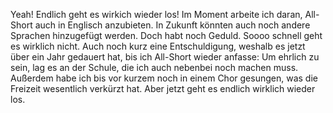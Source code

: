 Yeah!
Endlich geht es wirkich wieder los!
Im Moment arbeite ich daran, All-Short auch in Englisch anzubieten. In Zukunft könnten auch noch andere Sprachen hinzugefügt werden.
Doch habt noch Geduld. Soooo schnell geht es wirklich nicht.
Auch noch kurz eine Entschuldigung, weshalb es jetzt über ein Jahr gedauert hat, bis ich All-Short wieder anfasse: Um ehrlich zu sein, lag es an der Schule, die ich auch nebenbei noch machen muss. Außerdem habe ich bis vor kurzem noch in einem Chor gesungen, was die Freizeit wesentlich verkürzt hat.
Aber jetzt geht es endlich wirklich wieder los.
